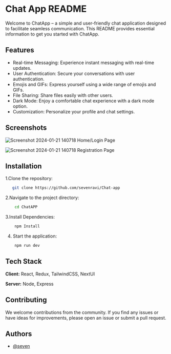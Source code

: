 # 
#  Chat App README

Welcome to ChatApp – a simple and user-friendly chat application designed to facilitate seamless communication. This README provides essential information to get you started with ChatApp.



## Features

- Real-time Messaging: Experience instant messaging with real-time updates.
- User Authentication: Secure your conversations with user authentication.
- Emojis and GIFs: Express yourself using a wide range of emojis and GIFs.
- File Sharing: Share files easily with other users.
- Dark Mode: Enjoy a comfortable chat experience with a dark mode option.
- Customization: Personalize your profile and chat settings.


## Screenshots

![Screenshot 2024-01-21 140718](https://github.com/sevenravi/Chat-app/assets/117193064/84e48fa2-d36d-4c3d-ade7-ec73d5b0c7e9)   Home/Login Page

![Screenshot 2024-01-21 140718](https://github.com/sevenravi/Chat-app/assets/117193064/1bd7ae9d-b242-4203-9b6d-1520297e0384)  Registration Page


## Installation

1.Clone the repository:

```bash
   git clone https://github.com/sevenravi/Chat-app
```

2.Navigate to the project directory:

```bash
    cd ChatAPP
```
3.Install Dependencies:
```bash
    npm Install
```
4. Start the application:
```bash
    npm run dev
```


## Tech Stack

**Client:** React, Redux, TailwindCSS, NextUI

**Server:** Node, Express


## Contributing

We welcome contributions from the community. If you find any issues or have ideas for improvements, please open an issue or submit a pull request.


## Authors

- [@seven](https://github.com/sevenravi)

